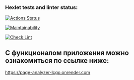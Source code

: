 ### Hexlet tests and linter status:
[![Actions Status](https://github.com/TarakanovAndrey/python-project-83/workflows/hexlet-check/badge.svg)](https://github.com/TarakanovAndrey/python-project-83/actions)  

[![Maintainability](https://api.codeclimate.com/v1/badges/a28db54619c30d5d352d/maintainability)](https://codeclimate.com/github/TarakanovAndrey/python-project-83/maintainability)  

[![Check Lint](https://api.codeclimate.com/v1/badges/a28db54619c30d5d352d/test_coverage)](https://codeclimate.com/github/TarakanovAndrey/python-project-83/test_coverage)  


## С функционалом приложения можно ознакомиться по ссылке ниже:  

https://page-analyzer-lcgo.onrender.com  

